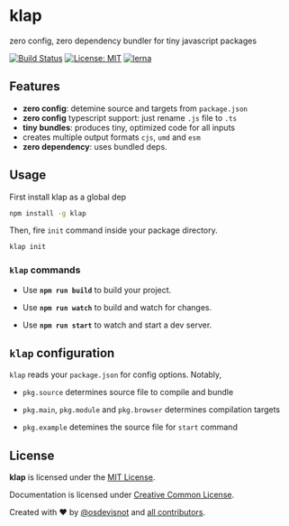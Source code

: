 # klap

zero config, zero dependency bundler for tiny javascript packages

[![Build Status](https://travis-ci.org/osdevisnot/klap.svg?branch=master)](https://travis-ci.org/osdevisnot/klap)
[![License: MIT](https://img.shields.io/badge/License-MIT-blue.svg)](https://opensource.org/licenses/MIT)
[![lerna](https://img.shields.io/badge/maintained%20with-lerna-cc00ff.svg)](https://lerna.js.org/)

## Features

- **zero config**: detemine source and targets from `package.json`
- **zero config** typescript support: just rename `.js` file to `.ts`
- **tiny bundles**: produces tiny, optimized code for all inputs
- creates multiple output formats `cjs`, `umd` and `esm`
- **zero dependency**: uses bundled deps.

## Usage

First install klap as a global dep

```bash
npm install -g klap
```

Then, fire `init` command inside your package directory.

```bash
klap init
```

### `klap` commands

- Use **`npm run build`** to build your project.

- Use **`npm run watch`** to build and watch for changes.

- Use **`npm run start`** to watch and start a dev server.

## `klap` configuration

`klap` reads your `package.json` for config options. Notably,

- `pkg.source` determines source file to compile and bundle

- `pkg.main`, `pkg.module` and `pkg.browser` determines compilation targets

- `pkg.example` detemines the source file for `start` command

## License

**klap** is licensed under the [MIT License](http://opensource.org/licenses/MIT).

Documentation is licensed under [Creative Common License](http://creativecommons.org/licenses/by/4.0/).

Created with ♥ by [@osdevisnot](https://github.com/osdevisnot) and [all contributors](https://github.com/osdevisnot/klick/graphs/contributors).
